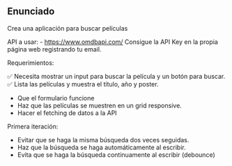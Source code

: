 ## Enunciado

Crea una aplicación para buscar películas

API a usar: - https://www.omdbapi.com/
Consigue la API Key en la propia página web registrando tu email.

Requerimientos:

✅ Necesita mostrar un input para buscar la película y un botón para buscar.
✅ Lista las películas y muestra el título, año y poster.

- Que el formulario funcione
- Haz que las películas se muestren en un grid responsive.
- Hacer el fetching de datos a la API

Primera iteración:

- Evitar que se haga la misma búsqueda dos veces seguidas.
- Haz que la búsqueda se haga automáticamente al escribir.
- Evita que se haga la búsqueda continuamente al escribir (debounce)
